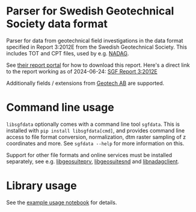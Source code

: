 # Parser for Swedish Geotechnical Society data format

Parser for data from geotechnical field investigations in the data
format specified in Report 3:2012E from the Swedish Geotechnical
Society. This includes TOT and CPT files, used by e.g.
[NADAG](http://geo.ngu.no/kart/nadag/).

See [their report
portal](https://svenskageotekniskaforeningen.se/kunskapsbank/sgf-rapporter/) for how to
download this report. Here's a direct link to the report working as of 2024-06-24: [SGF Report 3:2012E](https://svenskageotekniskaforeningen.se/wp-content/uploads/Publikationer/SGF%20Rapporter/SGF%20data%20format.pdf)

Additionally fields / extensions from [Geotech
AB](https://static1.squarespace.com/static/565c5cc1e4b05079e4c0fcfb/t/587c984bbf629abac09d265f/1484560476906/6-SWE-CPT-LOG-v5.xx.pdf)
are supported.

# Command line usage

`libsgfdata` optionally comes with a command line tool `sgfdata`. This
is installed with `pip install libsgfdata[cmd]`, and provides command
line access to file format conversion, normalization, dtm raster
sampling of z coordinates and more. See `sgfdata --help` for more
information on this.

Support for other file formats and online services must be installed separately, see e.g. [libgeosuiteprv](https://github.com/emerald-geomodelling/libgeosuiteprv), [libgeosuitesnd](https://github.com/emerald-geomodelling/libgeosuitesnd) and [libnadagclient](https://github.com/emerald-geomodelling/libnadagclient).

# Library usage

See the [example usage notebook](docs/Example%20usage.ipynb) for details.
